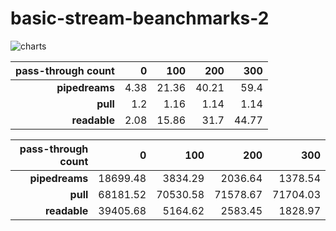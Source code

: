 # basic-stream-beanchmarks-2

![charts](https://raw.githubusercontent.com/loveencounterflow/basic-stream-benchmarks-2/master/charts.png)

| pass-through count | 0       | 100     | 200     | 300     |
| ------:            | ------: | ------: | ------: | ------: |
| **pipedreams**     | 4.38    | 21.36   | 40.21   | 59.4    |
| **pull**           | 1.2     | 1.16    | 1.14    | 1.14    |
| **readable**       | 2.08    | 15.86   | 31.7    | 44.77   |

| pass-through count | 0        | 100      | 200      | 300      |
| ------:            | ------:  | ------:  | ------:  | ------:  |
| **pipedreams**     | 18699.48 | 3834.29  | 2036.64  | 1378.54  |
| **pull**           | 68181.52 | 70530.58 | 71578.67 | 71704.03 |
| **readable**       | 39405.68 | 5164.62  | 2583.45  | 1828.97  |




